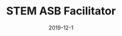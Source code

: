 ---
layout: page
class: "Engineering Design"
institution: UW Pipeline Project (Now UW Riverways)
location: "Yakima, WA"
title: "STEM ASB Facilitator"
description: "
•	Designed and taught a week-long engineering design course for 30+ alternative high school students in Wapato, Washington.<br/>
•	Lead daily lecture and facilitated group discussion and group design project.<br/>
•	Facilitated small groups of discussions and collboration on water rocket building.
"
start_year: 2019
start_month: 12
date: 2019-12-1
end_year: 2020
end_month: 4
---